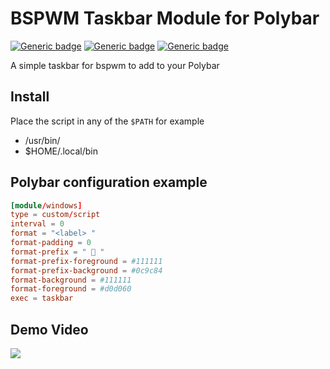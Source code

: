 # BSPWM Taskbar Module for Polybar

[![Generic badge](https://img.shields.io/badge/BSPWM-red)](https://github.com/baskerville/bspwm)
[![Generic badge](https://img.shields.io/badge/POLYBAR-green)](https://github.com/baskerville/bspwm)
[![Generic badge](https://img.shields.io/badge/UNIXPORN%20TELEGRAM-blue)](https://t.me/r_unixporn_group)

A simple taskbar for bspwm to add to your Polybar

## Install

Place the script in any of the `$PATH` for example

- /usr/bin/
- $HOME/.local/bin

## Polybar configuration example

```conf
[module/windows]
type = custom/script
interval = 0
format = "<label> "
format-padding = 0
format-prefix = "  "
format-prefix-foreground = #111111
format-prefix-background = #0c9c84
format-background = #111111
format-foreground = #d0d060
exec = taskbar
```

## Demo Video

![](demo/demo.gif)

